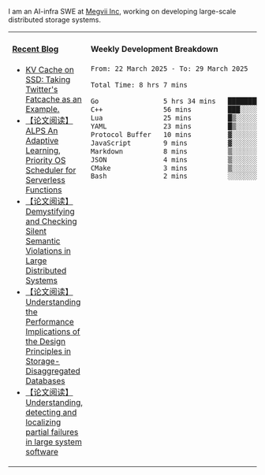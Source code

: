 I am an AI-infra SWE at [Megvii Inc](https://en.megvii.com/), working on developing large-scale distributed storage systems.

<table width="960px">
<tr>
<td valign="top" width="50%">

#### <a href="https://www.kongjun18.me" target="_blank">Recent Blog</a>

<!-- BLOG-POST-LIST:START -->
- [KV Cache on SSD: Taking Twitter&#39;s Fatcache as an Example.](https://kongjun18.github.io/posts/kv-cache-on-disk-taking-twitters-fatcache-as-an-example/)
- [【论文阅读】ALPS An Adaptive Learning, Priority OS Scheduler for Serverless Functions](https://kongjun18.github.io/posts/alps-an-adaptive-learning-priority-os-scheduler-for-serverless-functions/)
- [【论文阅读】Demystifying and Checking Silent Semantic Violations in Large Distributed Systems](https://kongjun18.github.io/posts/demystifying-and-checking-silent-semantic-violations-in-large-distributed-systems/)
- [【论文阅读】Understanding the Performance Implications of the Design Principles in Storage-Disaggregated Databases](https://kongjun18.github.io/posts/understanding-the-performance-implications-of-the-design-principles-in-storage-disaggregated-databases/)
- [【论文阅读】Understanding, detecting and localizing partial failures in large system software](https://kongjun18.github.io/posts/understanding-detecting-and-localizing-partial-failures-in-large-system-software/)
<!-- BLOG-POST-LIST:END -->

</td>
<td valign="top" width="50%">

#### Weekly Development Breakdown

<!--START_SECTION:waka-->

```txt
From: 22 March 2025 - To: 29 March 2025

Total Time: 8 hrs 7 mins

Go                5 hrs 34 mins   █████████████████░░░░░░░░   68.64 %
C++               56 mins         ███░░░░░░░░░░░░░░░░░░░░░░   11.58 %
Lua               25 mins         █▒░░░░░░░░░░░░░░░░░░░░░░░   05.26 %
YAML              23 mins         █▒░░░░░░░░░░░░░░░░░░░░░░░   04.87 %
Protocol Buffer   10 mins         ▓░░░░░░░░░░░░░░░░░░░░░░░░   02.19 %
JavaScript        9 mins          ▓░░░░░░░░░░░░░░░░░░░░░░░░   02.00 %
Markdown          8 mins          ▒░░░░░░░░░░░░░░░░░░░░░░░░   01.70 %
JSON              4 mins          ▒░░░░░░░░░░░░░░░░░░░░░░░░   00.99 %
CMake             3 mins          ▒░░░░░░░░░░░░░░░░░░░░░░░░   00.80 %
Bash              2 mins          ░░░░░░░░░░░░░░░░░░░░░░░░░   00.59 %
```

<!--END_SECTION:waka-->
</td>
</tr>

</table>
